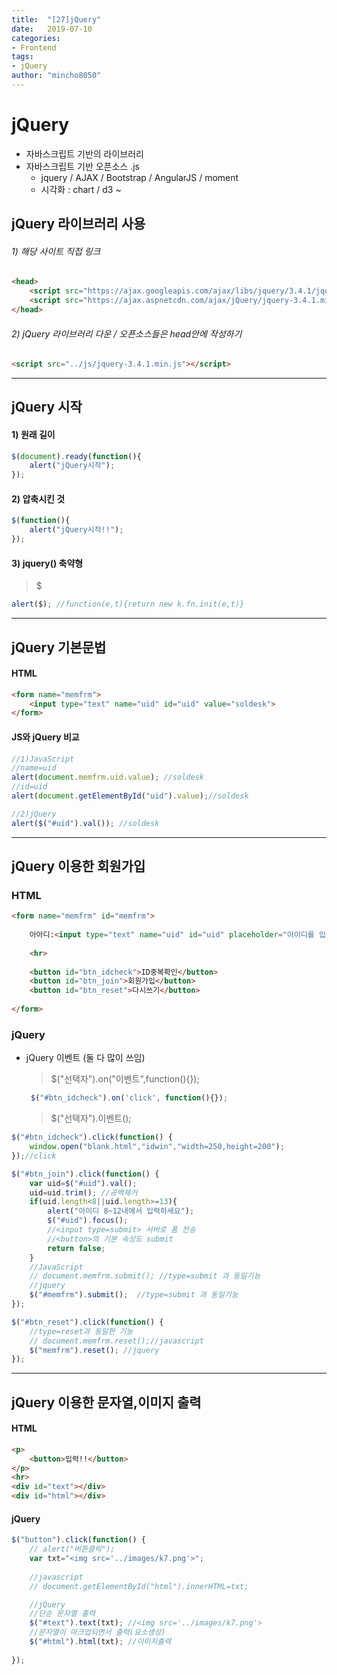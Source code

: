 ```yaml
---
title:  "[27]jQuery"
date:   2019-07-10
categories: 
- Frontend
tags: 
- jQuery
author: "mincho8050"
---
```


# jQuery

- 자바스크립트 기반의 라이브러리 
- 자바스크립트 기반 오픈소스 .js
  - jquery / AJAX / Bootstrap / AngularJS / moment
  - 시각화 : chart / d3 ~





## jQuery 라이브러리 사용



###### 1) 해당 사이트 직접 링크

```html
<head>
    <script src="https://ajax.googleapis.com/ajax/libs/jquery/3.4.1/jquery.min.js"></script> <!--또는-->
    <script src="https://ajax.aspnetcdn.com/ajax/jQuery/jquery-3.4.1.min.js"></script>
</head>
```

###### 2) jQuery 라이브러리 다운 / 오픈소스들은 head안에 작성하기

```html
<script src="../js/jquery-3.4.1.min.js"></script>
```





------





## jQuery 시작



#### 1) 원래 길이

```javascript
$(document).ready(function(){
    alert("jQuery시작");
});
```

#### 2) 압축시킨 것

```javascript
$(function(){
    alert("jQuery시작!!");
});
```

#### 3) jquery() 축약형 

> $

```javascript
alert($); //function(e,t){return new k.fn.init(e,t)}
```





------





## jQuery 기본문법



#### HTML

```html
<form name="memfrm">
    <input type="text" name="uid" id="uid" value="soldesk">
</form>
```

#### JS와 jQuery 비교

```javascript
//1)JavaScript
//name=uid
alert(document.memfrm.uid.value); //soldesk
//id=uid
alert(document.getElementById("uid").value);//soldesk

//2)jQuery
alert($("#uid").val()); //soldesk
```





------





## jQuery 이용한 회원가입



### HTML

```html
<form name="memfrm" id="memfrm">
    
    아아디:<input type="text" name="uid" id="uid" placeholder="아이디를 입력하세요">
    
    <hr>
    
    <button id="btn_idcheck">ID중복확인</button>
    <button id="btn_join">회원가입</button>
    <button id="btn_reset">다시쓰기</button>
    
</form>
```



### jQuery

- jQuery 이벤트 (둘 다 많이 쓰임)

  > $("선택자").on("이벤트",function(){});

  ```javascript
   $("#btn_idcheck").on('click', function(){});
  ```

  > $("선택자").이벤트();

```javascript
$("#btn_idcheck").click(function() {
    window.open("blank.html","idwin","width=250,height=200");
});//click

$("#btn_join").click(function() {
    var uid=$("#uid").val();
    uid=uid.trim(); //공백제거
    if(uid.length<8||uid.length>=13){
        alert("아이디 8~12내에서 입력하세요");
        $("#uid").focus();
        //<input type=submit> 서버로 폼 전송
        //<button>의 기본 속성도 submit
        return false;
    }
    //JavaScript
    // document.memfrm.submit(); //type=submit 과 동일기능
    //jquery
    $("#memfrm").submit();  //type=submit 과 동일기능
});

$("#btn_reset").click(function() {
    //type=reset과 동일한 기능
    // document.memfrm.reset();//javascript
    $("memfrm").reset(); //jquery
});
```





------





## jQuery 이용한 문자열,이미지 출력



#### HTML

```html
<p>
    <button>입력!!</button>
</p>
<hr>
<div id="text"></div>
<div id="html"></div>
```



#### jQuery

```javascript
$("button").click(function() {
    // alert("버튼클릭");
    var txt="<img src='../images/k7.png'>";
    
    //javascript
    // document.getElementById("html").innerHTML=txt;

    //jQuery
    //단순 문자열 출력
    $("#text").text(txt); //<img src='../images/k7.png'>
    //문자열이 마크업되면서 출력(요소생성)
    $("#html").html(txt); //이미지출력
    
});
```

